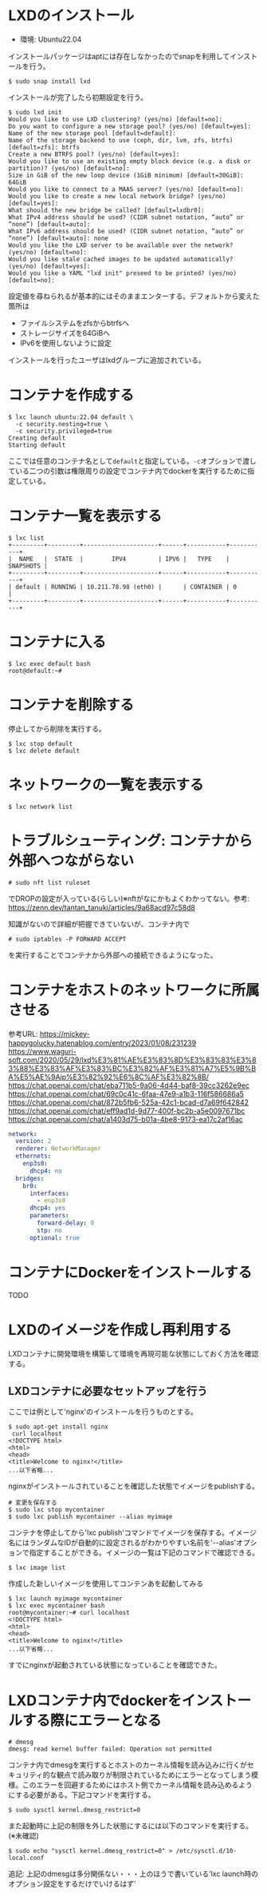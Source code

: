 # LXDのインストール

- 環境: Ubuntu22.04

インストールパッケージはaptには存在しなかったのでsnapを利用してインストールを行う。

```
$ sudo snap install lxd
```

インストールが完了したら初期設定を行う。

```
$ sudo lxd init
Would you like to use LXD clustering? (yes/no) [default=no]:
Do you want to configure a new storage pool? (yes/no) [default=yes]:
Name of the new storage pool [default=default]:
Name of the storage backend to use (ceph, dir, lvm, zfs, btrfs) [default=zfs]: btrfs
Create a new BTRFS pool? (yes/no) [default=yes]:
Would you like to use an existing empty block device (e.g. a disk or partition)? (yes/no) [default=no]:
Size in GiB of the new loop device (1GiB minimum) [default=30GiB]: 64GiB
Would you like to connect to a MAAS server? (yes/no) [default=no]:
Would you like to create a new local network bridge? (yes/no) [default=yes]:
What should the new bridge be called? [default=lxdbr0]:
What IPv4 address should be used? (CIDR subnet notation, “auto” or “none”) [default=auto]:
What IPv6 address should be used? (CIDR subnet notation, “auto” or “none”) [default=auto]: none
Would you like the LXD server to be available over the network? (yes/no) [default=no]:
Would you like stale cached images to be updated automatically? (yes/no) [default=yes]:
Would you like a YAML "lxd init" preseed to be printed? (yes/no) [default=no]:
```

設定値を尋ねられるが基本的にはそのままエンターする。デフォルトから変えた箇所は

- ファイルシステムをzfsからbtrfsへ
- ストレージサイズを64GiBへ
- IPv6を使用しないように設定

インストールを行ったユーザはlxdグループに追加されている。

# コンテナを作成する

```
$ lxc launch ubuntu:22.04 default \
  -c security.nesting=true \
  -c security.privileged=true
Creating default
Starting default
```

ここでは任意のコンテナ名として`default`と指定している。`-c`オプションで渡している二つの引数は権限周りの設定でコンテナ内でdockerを実行するために指定している。

# コンテナ一覧を表示する

```
$ lxc list
+---------+---------+---------------------+------+-----------+-----------+
|  NAME   |  STATE  |        IPV4         | IPV6 |   TYPE    | SNAPSHOTS |
+---------+---------+---------------------+------+-----------+-----------+
| default | RUNNING | 10.211.78.98 (eth0) |      | CONTAINER | 0         |
+---------+---------+---------------------+------+-----------+-----------+
```

# コンテナに入る

```
$ lxc exec default bash
root@default:~#
```

# コンテナを削除する

停止してから削除を実行する。

```
$ lxc stop default
$ lxc delete default
```

# ネットワークの一覧を表示する

```
$ lxc network list
```

# トラブルシューティング: コンテナから外部へつながらない


```
# sudo nft list ruleset
```

でDROPの設定が入っている(らしい)※nftがなにかもよくわかってない。参考: https://zenn.dev/tantan_tanuki/articles/9a68acd97c58d8

知識がないので詳細が把握できていないが、コンテナ内で

```
# sudo iptables -P FORWARD ACCEPT
```

を実行することでコンテナから外部への接続できるようになった。

# コンテナをホストのネットワークに所属させる

参考URL: https://mickey-happygolucky.hatenablog.com/entry/2023/01/08/231239
         https://www.waguri-soft.com/2020/05/29/lxd%E3%81%AE%E3%83%8D%E3%83%83%E3%83%88%E3%83%AF%E3%83%BC%E3%82%AF%E3%81%A7%E5%9B%BA%E5%AE%9Aip%E3%82%92%E6%8C%AF%E3%82%8B/
         https://chat.openai.com/chat/eba711b5-9a06-4d44-baf8-39cc3262e9ec
         https://chat.openai.com/chat/69c0c41c-6faa-47e9-a1b3-116f586686a5
         https://chat.openai.com/chat/872b5fb6-525a-42c1-bcad-d7a69f642842
         https://chat.openai.com/chat/eff9ad1d-9d77-400f-bc2b-a5e0097671bc
         https://chat.openai.com/chat/a1403d75-b01a-4be8-9173-ea17c2af16ac


```yaml
network:
  version: 2
  renderer: NetworkManager
  ethernets:
    enp3s0:
      dhcp4: no
  bridges:
    br0:
      interfaces:
        - enp3s0
      dhcp4: yes
      parameters:
        forward-delay: 0
        stp: no
      optional: true
```



# コンテナにDockerをインストールする

TODO


# LXDのイメージを作成し再利用する

LXDコンテナに開発環境を構築して環境を再現可能な状態にしておく方法を確認する。

## LXDコンテナに必要なセットアップを行う

ここでは例として'nginx'のインストールを行うものとする。

```
$ sudo apt-get install nginx
 curl localhost
<!DOCTYPE html>
<html>
<head>
<title>Welcome to nginx!</title>
...以下省略...
```

nginxがインストールされていることを確認した状態でイメージをpublishする。

```
# 変更を保存する
$ sudo lxc stop mycontainer
$ sudo lxc publish mycontainer --alias myimage
```

コンテナを停止してから'lxc publish'コマンドでイメージを保存する。イメージ名にはランダムなIDが自動的に設定されるがわかりやすい名前を'--alias'オプションで指定することができる。イメージの一覧は下記のコマンドで確認できる。

```
$ lxc image list
```

作成した新しいイメージを使用してコンテンあを起動してみる

```
$ lxc launch myimage mycontainer
$ lxc exec mycontainer bash
root@mycontainer:~# curl localhost
<!DOCTYPE html>
<html>
<head>
<title>Welcome to nginx!</title>
...以下省略...
```

すでにnginxが起動されている状態になっていることを確認できた。

# LXDコンテナ内でdockerをインストールする際にエラーとなる

```
# dmesg
dmesg: read kernel buffer failed: Operation not permitted
```

コンテナ内でdmesgを実行するとホストのカーネル情報を読み込みに行くがセキュリティ的な観点で読み取りが制限されているためにエラーとなってしまう模様。このエラーを回避するためにはホスト側でカーネル情報を読み込めるようにする必要がある。下記コマンドを実行する。

```
$ sudo sysctl kernel.dmesg_restrict=0
```

また起動時に上記の制限を外した状態にするには以下のコマンドを実行する。(※未確認)

```
$ sudo echo "sysctl kernel.dmesg_restrict=0" > /etc/sysctl.d/10-local.conf
```

追記: 上記のdmesgは多分関係ない・・・上のほうで書いている'lxc launch時のオプション設定をするだけでいけるはず'

